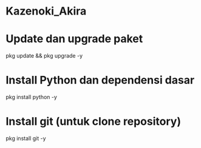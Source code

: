 # Kazenoki_Akira

# Update dan upgrade paket
pkg update && pkg upgrade -y

# Install Python dan dependensi dasar
pkg install python -y

# Install git (untuk clone repository)
pkg install git -y
